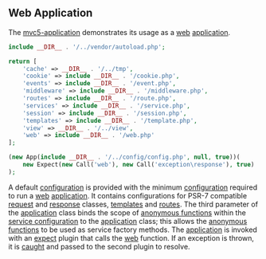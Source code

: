 ## Web Application
The <a href="https://github.com/mvc5/mvc5-application">mvc5-application</a> demonstrates its usage as a [web](https://github.com/mvc5/mvc5-application/blob/master/config/web.php) [application](https://github.com/mvc5/mvc5/blob/master/src/App.php).
```php
include __DIR__ . '/../vendor/autoload.php';
```
```php
return [
    'cache' => __DIR__ . '/../tmp',
    'cookie' => include __DIR__ . '/cookie.php',
    'events' => include __DIR__ . '/event.php',
    'middleware' => include __DIR__ . '/middleware.php',
    'routes' => include __DIR__ . '/route.php',
    'services' => include __DIR__ . '/service.php',
    'session' => include __DIR__ . '/session.php',
    'templates' => include __DIR__ . '/template.php',
    'view' => __DIR__ . '/../view',
    'web' => include __DIR__ . '/web.php'
];
```
```php
(new App(include __DIR__ . '/../config/config.php', null, true))(
    new Expect(new Call('web'), new Call('exception\response'), true)
);
```
A default [configuration](https://github.com/mvc5/mvc5-application/blob/master/config/config.php) is provided with the minimum [configuration](https://github.com/mvc5/mvc5/tree/master/config) required to run a [web](https://github.com/mvc5/mvc5-application/blob/master/config/web.php) [application](https://github.com/mvc5/mvc5/blob/master/src/App.php). It contains configurations for PSR-7 compatible [request](https://github.com/mvc5/http-message/blob/master/config/service.php#L11) and [response](https://github.com/mvc5/http-message/blob/master/config/service.php#L13) classes, [templates](https://github.com/mvc5/mvc5-application/blob/master/config/template.php) and [routes](#routes). The third parameter of the [application](https://github.com/mvc5/mvc5/blob/master/src/Resolver/Resolver.php#L60) class binds the scope of [anonymous functions](http://php.net/manual/en/functions.anonymous.php#functions.anonymous) within the [service configuration](https://github.com/mvc5/mvc5-application/blob/master/config/service.php) to the [application](https://github.com/mvc5/mvc5/blob/master/src/App.php) class; this allows the [anonymous functions](http://php.net/manual/en/functions.anonymous.php#functions.anonymous) to be used as service factory methods. The [application](https://github.com/mvc5/mvc5/blob/master/src/App.php) is invoked with an [expect](/plugins/#expect) plugin that calls the [web](https://github.com/mvc5/mvc5/blob/master/config/service.php#L79) function. If an exception is thrown, it is [caught](https://github.com/mvc5/mvc5/blob/master/src/Resolver/Resolver.php#L277) and passed to the second plugin to resolve.
